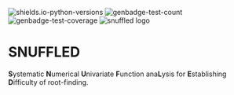 <!--START_SECTION:images-->
![shields.io-python-versions](https://img.shields.io/badge/python-3.10%20%7C%203.11%20%7C%203.12%20%7C%203.13-blue)
![genbadge-test-count](https://bertpl.github.io/snuffled/version_artifacts/v0.2.0/badge-test-count.svg)
![genbadge-test-coverage](https://bertpl.github.io/snuffled/version_artifacts/v0.2.0/badge-coverage.svg)
![snuffled logo](https://bertpl.github.io/snuffled/version_artifacts/v0.2.0/splash.webp)
<!--END_SECTION:images-->

# SNUFFLED
**S**ystematic **N**umerical **U**nivariate **F**unction ana**L**ysis for **E**stablishing **D**ifficulty of root-finding.